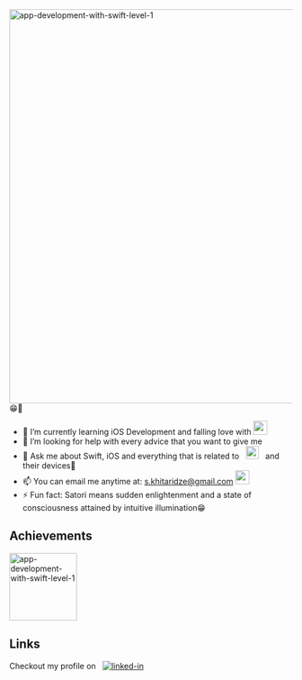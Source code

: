 <img alt="app-development-with-swift-level-1" width="700px" src="https://user-images.githubusercontent.com/72808071/179375023-5a900755-cea6-43b0-a9a3-4572dad92d50.jpg" />
😁🚀


- 🌱 I’m currently learning iOS Development and falling love with [<img src="https://img.shields.io/badge/swift-F54A2A?style=for-the-badge&logo=swift&logoColor=white" height="25" />](https://www.swift.org)
- 🤔 I’m looking for help with every advice that you want to give me
- 💬 Ask me about Swift, iOS and everything that is related to &nbsp; [<img src="https://img.shields.io/badge/Apple-%23000000.svg?style=for-the-badge&logo=apple&logoColor=white" height="23" />](https://www.apple.com) &nbsp; and their devices🍏
- 📫 You can email me anytime at: s.khitaridze@gmail.com <img src="https://user-images.githubusercontent.com/72808071/179372788-186186af-e304-45b7-a6bb-b3364b79988c.png" height="25" >
- ⚡ Fun fact: Satori means sudden enlightenment and a state of consciousness attained by intuitive illumination😁


## Achievements

[<img alt="app-development-with-swift-level-1" width="120px" src="https://user-images.githubusercontent.com/72808071/179372362-3c8f92d9-425c-443b-a8e9-1ff709e8f900.png" />](https://www.credly.com/badges/dc9d83ac-88f3-41ba-bad6-39a983af2234/public_url)


## Links
Checkout my profile on &nbsp; [![linked-in](https://img.shields.io/badge/Linked_In-0077B5?style=for-the-badge&logo=LinkedIn&logoColor=white)](https://www.linkedin.com/in/saba-khitaridze-6311161b9/)
